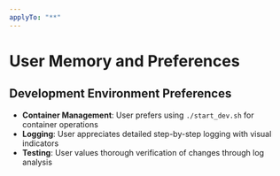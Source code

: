 ```yaml
---
applyTo: "**"
---
```


# User Memory and Preferences

## Development Environment Preferences

- **Container Management**: User prefers using `./start_dev.sh` for container operations
- **Logging**: User appreciates detailed step-by-step logging with visual indicators
- **Testing**: User values thorough verification of changes through log analysis
